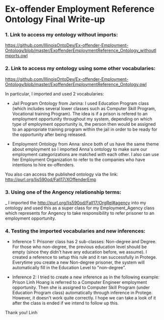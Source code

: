 
# Ex-offender Employment Reference Ontology Final Write-up

### 1. Link to access my ontology without imports: 

https://github.com/IllinoisOntoDev/Ex-offender-Employment-Ontology/blob/master/ExoffenderEmploymentReference_Ontology_withoutImports.owl

### 2. Link to access my ontology using some other vocabularies: 

https://github.com/IllinoisOntoDev/Ex-offender-Employment-Ontology/blob/master/ExoffenderEmploymentReference_Ontology.owl

In particular, I imported and used 2 vocabularies:

- Jail Program Ontology from Janina: I used Education Program class (which includes several lower classes such as Computer Skill Program, Vocational training Program). The idea is if a prison is refered to an employment opportunity throughout my system, depending on which type of employment opportunity is, the person then would be assigned to an appropriate training program within the jail in order to be ready for the opportunity after being released. 

- Employment Ontology from Anna: since both of us have the same theme about employment so I imported Anna's ontology to make sure our employment categorizations are matched with each other. I also can use her Employment Organization to refer to the companies who have intentions to hire ex-offenders.

You also can access the published ontology via the link: http://purl.org/lis590od/Fall17/XOffenderEmp

### 3. Using one of the Angency relationship terms: 

_ I imported the http://purl.org/lis590od/Fall17/OrgRel#agency into my ontology and used this as a super class for my Employment_Agency class which represents for Angency to take responsibility to refer prisoner to an employment opportunity.

### 4. Testing the imported vocabularies and new inferences:

- Inference 1: Prisoner class has 2 sub-classes: Non-degree and Degree. For those who non-degree, the previous education level should be empty (since they didn't have any education before, we assume). I created a reference to setup this rule and it ran successfully in Protege. Everytime you create a new Non-degree prisoner, the system will automatically fill  in the Education Level to "non-degree".

- Inference 2: I tried to create a new inference as in the following example: Prison Linh Hoang is referred to a Computer Engineer employment opportunity. Then she is assigned to Computer Skill Program (under Education Program class) automatically through inference in Protege. However, it doesn't work quite correctly. I hope we can take a look of it after the class is ended if we intend to follow up this. 

Thank you!
Linh



